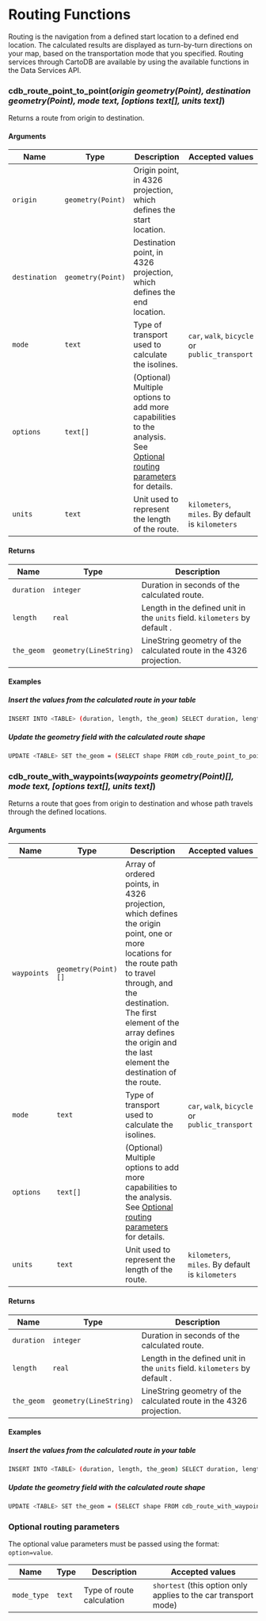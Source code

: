 # Routing Functions

Routing is the navigation from a defined start location to a defined end location. The calculated results are displayed as turn-by-turn directions on your map, based on the transportation mode that you specified. Routing services through CartoDB are available by using the available functions in the Data Services API.

### cdb_route_point_to_point(_origin geometry(Point), destination geometry(Point), mode text, [options text[], units text]_)

Returns a route from origin to destination.

#### Arguments

Name | Type | Description | Accepted values
--- | --- | --- | ---
`origin` | `geometry(Point)` | Origin point, in 4326 projection, which defines the start location. |
`destination` | `geometry(Point)` | Destination point, in 4326 projection, which defines the end location. |
`mode` | `text` | Type of transport used to calculate the isolines. | `car`, `walk`, `bicycle` or `public_transport`
`options` | `text[]` | (Optional) Multiple options to add more capabilities to the analysis. See [Optional routing parameters](#optional-routing-parameters) for details.
`units` | `text` | Unit used to represent the length of the route. | `kilometers`, `miles`. By default is `kilometers`


#### Returns

Name | Type | Description
--- | --- | ---
`duration` | `integer` | Duration in seconds of the calculated route.
`length` | `real` | Length in the defined unit in the `units` field. `kilometers` by default .
`the_geom` | `geometry(LineString)` | LineString geometry of the calculated route in the 4326 projection.

#### Examples

##### Insert the values from the calculated route in your table

```bash
INSERT INTO <TABLE> (duration, length, the_geom) SELECT duration, length, shape FROM cdb_route_point_to_point('POINT(-3.70237112 40.41706163)'::geometry,'POINT(-3.69909883 40.41236875)'::geometry, 'car')
```
##### Update the geometry field with the calculated route shape

```bash
UPDATE <TABLE> SET the_geom = (SELECT shape FROM cdb_route_point_to_point('POINT(-3.70237112 40.41706163)'::geometry,'POINT(-3.69909883 40.41236875)'::geometry, 'car', ARRAY['mode_type=shortest']::text[]))
```

### cdb_route_with_waypoints(_waypoints geometry(Point)[], mode text, [options text[], units text]_)

Returns a route that goes from origin to destination and whose path travels through the defined locations.

#### Arguments

Name | Type | Description | Accepted values
--- | --- | --- | ---
`waypoints` | `geometry(Point)[]` | Array of ordered points, in 4326 projection, which defines the origin point, one or more locations for the route path to travel through, and the destination. The first element of the array defines the origin and the last element the destination of the route. |
`mode` | `text` | Type of transport used to calculate the isolines. | `car`, `walk`, `bicycle` or `public_transport`
`options` | `text[]` | (Optional) Multiple options to add more capabilities to the analysis. See [Optional routing parameters](#optional-routing-parameters) for details.
`units` | `text` | Unit used to represent the length of the route. | `kilometers`, `miles`. By default is `kilometers`


#### Returns

Name | Type | Description
--- | --- | ---
`duration` | `integer` | Duration in seconds of the calculated route.
`length` | `real` | Length in the defined unit in the `units` field. `kilometers` by default .
`the_geom` | `geometry(LineString)` | LineString geometry of the calculated route in the 4326 projection.

#### Examples

##### Insert the values from the calculated route in your table

```bash
INSERT INTO <TABLE> (duration, length, the_geom) SELECT duration, length, shape FROM cdb_route_with_waypoints(Array['POINT(-3.7109 40.4234)'::GEOMETRY, 'POINT(-3.7059 40.4203)'::geometry, 'POINT(-3.7046 40.4180)'::geometry]::geometry[], 'walk')
```
##### Update the geometry field with the calculated route shape

```bash
UPDATE <TABLE> SET the_geom = (SELECT shape FROM cdb_route_with_waypoints(Array['POINT(-3.7109 40.4234)'::GEOMETRY, 'POINT(-3.7059 40.4203)'::geometry, 'POINT(-3.7046 40.4180)'::geometry]::geometry[], 'car', ARRAY['mode_type=shortest']::text[]))
```


### Optional routing parameters

The optional value parameters must be passed using the format: `option=value`.

Name | Type | Description | Accepted values
--- | --- | --- | ---
`mode_type` | `text` | Type of route calculation | `shortest` (this option only applies to the car transport mode)
